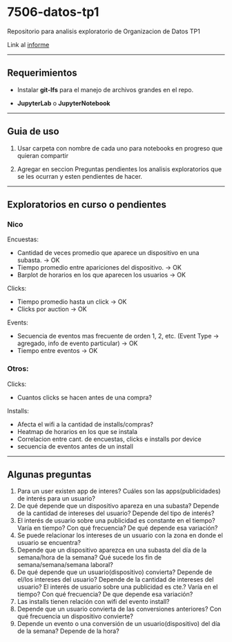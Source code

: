 # 7506-datos-tp1

Repositorio para analisis exploratorio de Organizacion de Datos TP1 

Link al [informe](https://docs.google.com/document/d/1Q2qHAReHfwILs0_l3KNQyfZEAjiAgGucrc9EMZFWXmU/edit?usp=sharing)

-----------------
## Requerimientos

* Instalar **git-lfs** para el manejo de archivos grandes en el repo.

* **JupyterLab** o **JupyterNotebook**

--------------
## Guia de uso

1. Usar carpeta con nombre de cada uno para notebooks en progreso que quieran compartir

2. Agregar en seccion Preguntas pendientes los analisis exploratorios que se les ocurran y esten pendientes de hacer.

---------------------------
## Exploratorios en curso o pendientes

### Nico

Encuestas: 
* Cantidad de veces promedio que aparece un dispositivo en una subasta. -> OK
* Tiempo promedio entre apariciones del dispositivo. -> OK
* Barplot de horarios en los que aparecen los usuarios -> OK

Clicks:
* Tiempo promedio hasta un click -> OK 
* Clicks por auction -> OK

Events: 
* Secuencia de eventos mas frecuente de orden 1, 2, etc. (Event Type -> agregado, info de evento particular) -> OK
* Tiempo entre eventos -> OK

### Otros: 

Clicks:
* Cuantos clicks se hacen antes de una compra? 

Installs: 
* Afecta el wifi a la cantidad de installs/compras?
* Heatmap de horarios en los que se instala
* Correlacion entre cant. de encuestas, clicks e installs por device
* secuencia de eventos antes de un install
---------------------------
## Algunas preguntas
1. Para un user existen app de interes? Cuáles son las apps(publicidades) de interés para un usuario?
2. De qué depende que un dispositivo apareza en una subasta? Depende de la cantidad de intereses del usuario? Depende del tipo de interés?
3. El interés de usuario sobre una publicidad es constante en el tiempo? Varía en tiempo? Con qué frecuencia? De qué depende esa variación?
4. Se puede relacionar los intereses de un usuario con la zona en donde el usuario se encuentra?
5. Depende que un dispositivo aparezca en una subasta del día de la semana/hora de la semana? Qué sucede los fin de semana/semana/semana laboral?
6. De qué depende que un usuario(dispositivo) convierta? Depende de el/los intereses del usuario? Depende de la cantidad de intereses del usuario? El interés de usuario sobre una publicidad es cte.? Varía en el tiempo? Con qué frecuencia? De que depende esa variación?
7. Las installs tienen relación con wifi del evento install?
8. Depende que un usuario convierta de las conversiones anteriores? Con qué frecuencia un dispositivo convierte?
9. Depende un evento o una conversión de un usuario(dispositivo) del día de la semana? Depende de la hora?



